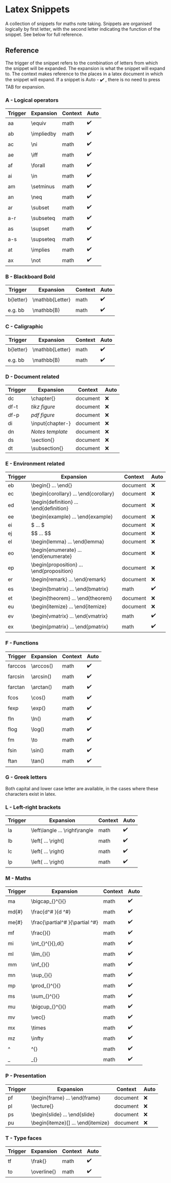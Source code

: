 # Latex Snippets

A collection of snippets for maths note taking. Snippets are organised logically
by first letter, with the second letter indicating the function of the snippet.
See below for full reference.

## Reference
The trigger of the snippet refers to the combination of letters from which the
snippet will be expanded. The expansion is what the snippet will expand to. The
context makes reference to the places in a latex document in which the snippet
will expand. If a snippet is Auto - :heavy_check_mark: , there is no need to press TAB for
expansion.

### A - Logical operators
| Trigger | Expansion | Context | Auto |
| --- | --- | --- | --- |
| aa | \equiv | math | :heavy_check_mark: |
| ab | \impliedby | math | :heavy_check_mark: |
| ac | \ni | math | :heavy_check_mark: |
| ae | \iff | math | :heavy_check_mark: |
| af | \forall | math | :heavy_check_mark: |
| ai | \in | math | :heavy_check_mark: |
| am | \setminus | math | :heavy_check_mark: |
| an | \neq | math | :heavy_check_mark: |
| ar | \subset | math | :heavy_check_mark: |
| a-r | \subseteq | math | :heavy_check_mark: |
| as | \supset | math | :heavy_check_mark: |
| a-s | \supseteq | math | :heavy_check_mark: |
| at | \implies | math | :heavy_check_mark: |
| ax | \not | math | :heavy_check_mark: |



### B - Blackboard Bold
| Trigger | Expansion | Context | Auto |
| --- | --- | --- | --- |
| b{letter} | \mathbb{Letter} | math | :heavy_check_mark: |
| e.g. bb | \mathbb{B} | math | :heavy_check_mark: |

### C - Caligraphic
| Trigger | Expansion | Context | Auto |
| --- | --- | --- | --- |
| b{letter} | \mathbb{Letter} | math | :heavy_check_mark: |
| e.g. bb | \mathbb{B} | math | :heavy_check_mark: |

### D - Document related
| Trigger | Expansion | Context | Auto |
| --- | --- | --- | --- |
| dc | \chapter{} | document | :x: |
| df-t | *tikz figure* | document | :x: |
| df-p | *pdf figure* | document | :x: |
| di | \input{chapter-} | document | :x: |
| dn | *Notes template* | document | :x: |
| ds | \section{} | document | :x: |
| dt | \subsection{} | document | :x: |

### E - Environment related
| Trigger | Expansion | Context | Auto |
| --- | --- | --- | --- |
| eb | \begin{} ... \end{} | document | :x: |
| ec | \begin{corollary} ... \end{corollary} | document | :x: |
| ed | \begin{definition} ... \end{definition} | document | :x: |
| ee | \begin{example} ... \end{example} | document | :x: |
| ei | \$ ... \$ | document | :x: |
| ej | \$\$ ... \$\$ | document | :x: |
| el | \begin{lemma} ... \end{lemma} | document | :x: |
| eo | \begin{enumerate} ... \end{enumerate} | document | :x: |
| ep | \begin{proposition} ... \end{proposition} | document | :x: |
| er | \begin{remark} ... \end{remark} | document | :x: |
| es | \begin{bmatrix} ... \end{bmatrix} | math | :heavy_check_mark: |
| et | \begin{theorem} ... \end{theorem} | document | :x: |
| eu | \begin{itemize} ... \end{itemize} | document | :x: |
| ev | \begin{vmatrix} ... \end{vmatrix} | math | :heavy_check_mark: |
| ex | \begin{pmatrix} ... \end{pmatrix} | math | :heavy_check_mark: |

### F - Functions
| Trigger | Expansion | Context | Auto |
| --- | --- | --- | --- |
| farccos | \\arccos() | math | :heavy_check_mark: |
| farcsin | \\arcsin() | math | :heavy_check_mark: |
| farctan | \\arctan() | math | :heavy_check_mark: |
| fcos | \\cos() | math | :heavy_check_mark: |
| fexp | \\exp() | math | :heavy_check_mark: |
| fln | \\ln() | math | :heavy_check_mark: |
| flog | \\log() | math | :heavy_check_mark: |
| fm | \\to | math | :heavy_check_mark: |
| fsin | \\sin() | math | :heavy_check_mark: |
| ftan | \\tan() | math | :heavy_check_mark: |

### G - Greek letters
Both capital and lower case letter are available, in the cases where these characters exist in latex.

### L - Left-right brackets
| Trigger | Expansion | Context | Auto |
| --- | --- | --- | --- |
| la | \left\langle ... \right\rangle | math | :heavy_check_mark: |
| lb | \left[ ... \right] | math | :heavy_check_mark: |
| lc | \left\{ ... \right\} | math | :heavy_check_mark: |
| lp | \left( ... \right) | math | :heavy_check_mark: |

### M - Maths
| Trigger | Expansion | Context | Auto |
| --- | --- | --- | --- |
| ma | \bigcap_{}^{}{} | math | :heavy_check_mark: |
| md{#} | \frac{d^# }{d ^#} | math | :heavy_check_mark: |
| me{#} | \frac{\partial^# }{\partial ^#} | math | :heavy_check_mark: |
| mf | \frac{}{} | math | :heavy_check_mark: |
| mi | \int_{}^{}{}\,d{} | math | :heavy_check_mark: |
| ml | \lim_{}{} | math | :heavy_check_mark: |
| mm | \inf_{}{} | math | :heavy_check_mark: |
| mn | \sup_{}{} | math | :heavy_check_mark: |
| mp | \prod_{}^{}{} | math | :heavy_check_mark: |
| ms | \sum_{}^{}{} | math | :heavy_check_mark: |
| mu | \bigcup_{}^{}{} | math | :heavy_check_mark: |
| mv | \vec{} | math | :heavy_check_mark: |
| mx | \times | math | :heavy_check_mark: |
| mz | \infty | math | :heavy_check_mark: |
| ^ | ^{} | math | :heavy_check_mark: |
| \_ | \_{} | math | :heavy_check_mark: |

### P - Presentation
| Trigger | Expansion | Context | Auto |
| --- | --- | --- | --- |
| pf | \begin{frame} ... \end{frame} | document | :x: |
| pl | \lecture{} | document | :x: |
| ps | \begin{slide} ... \end{slide} | document | :x: |
| pu | \begin{itemze}[] ... \end{itemize} | document | :x: |

### T - Type faces
| Trigger | Expansion | Context | Auto |
| --- | --- | --- | --- |
| tf | \frak{} | math | :heavy_check_mark: |
| to | \overline{} | math | :heavy_check_mark: |
